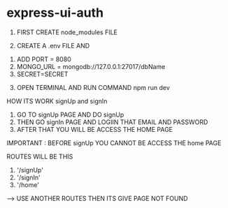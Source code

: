 # express-ui-auth

1. FIRST CREATE node_modules FILE

2. CREATE A .env FILE AND 

1) ADD PORT = 8080
2) MONGO_URL = mongodb://127.0.0.1:27017/dbName
3) SECRET=SECRET

3. OPEN TERMINAL AND RUN COMMAND npm run dev 

HOW ITS WORK signUp and signIn 

1. GO TO signUp PAGE AND DO signUp
2. THEN GO signIn PAGE AND LOGIIN THAT EMAIL AND PASSWORD
3. AFTER THAT YOU WILL BE ACCESS THE HOME PAGE 

IMPORTANT : BEFORE signUp YOU CANNOT BE ACCESS THE home PAGE


ROUTES WILL BE THIS 

1. '/signUp'
2. '/signIn'
3. '/home'

--> USE ANOTHER ROUTES THEN ITS GIVE PAGE NOT FOUND  
